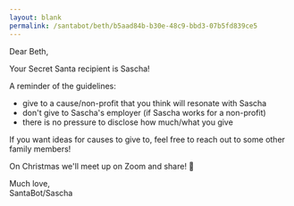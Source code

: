 ```yaml
---
layout: blank
permalink: /santabot/beth/b5aad84b-b30e-48c9-bbd3-07b5fd839ce5
---
```


Dear Beth,

Your Secret Santa recipient is Sascha!

A reminder of the guidelines:
* give to a cause/non-profit that you think will resonate with Sascha
* don't give to Sascha's employer (if Sascha works for a non-profit)
* there is no pressure to disclose how much/what you give

If you want ideas for causes to give to, feel free to reach out to some other family members! 

On Christmas we'll meet up on Zoom and share! 🎅

Much love,  
SantaBot/Sascha
